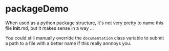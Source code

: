 # packageDemo

When used as a python package structure, it's not very pretty to name this file
__init__.md, but it makes sense in a way ...

You could still manually override the `documentation` class variable to submit
a path to a file with a better name if this really annnoys you.
